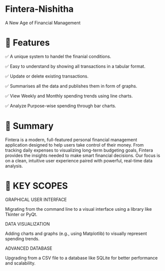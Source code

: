 # Fintera-Nishitha
A New Age of Financial Management 

# 🚀 Features

✅ A unique system to handel the finanial conditions.

✅ Easy to understand by showing all transactions in a tabular format.

✅ Update or delete existing transactions.

✅ Summarises all the data and publishes them in form of graphs.

✅ View Weekly and Monthly spending trends using line charts.

✅ Analyze Purpose-wise spending through bar charts.

# 🚀 Summary

Fintera is a modern, full-featured personal financial management application designed to help users take control of their money. From tracking daily expenses to visualizing long-term budgeting goals, Fintera provides the insights needed to make smart financial decisions. Our focus is on a clean, intuitive user experience paired with powerful, real-time data analysis.

# 🚀 KEY SCOPES 

GRAPHICAL USER INTERFACE

Migrating from the command line to a visual interface using a library like Tkinter or PyQt.

DATA VISUALIZATION

Adding charts and graphs (e.g., using Matplotlib) to visually represent spending trends.

ADVANCED DATABASE

Upgrading from a CSV file to a database like SQLite for better performance and scalability.
